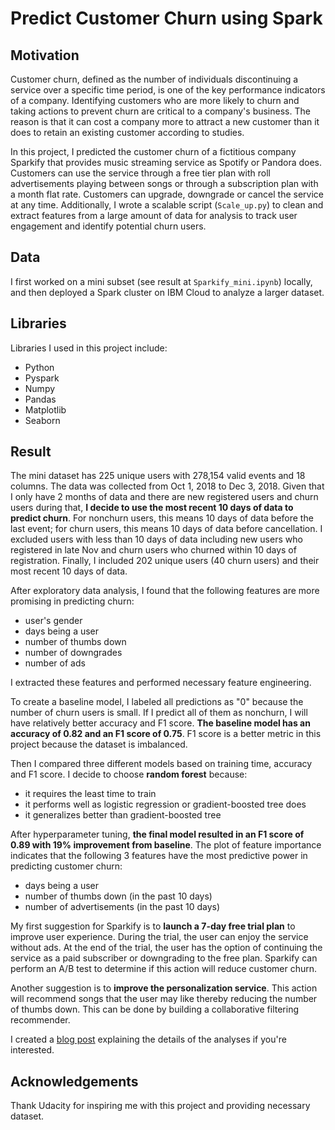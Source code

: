 # Predict Customer Churn using Spark

## Motivation

Customer churn, defined as the number of individuals discontinuing a service over a specific time period, is one of the key performance 
indicators of a company. Identifying customers who are more likely to churn and taking actions to prevent churn are critical to a 
company's business. The reason is that it can cost a company more to attract a new customer than it does to retain an existing customer 
according to studies. 

In this project, I predicted the customer churn of a fictitious company Sparkify that provides music streaming service as Spotify or 
Pandora does. Customers can use the service through a free tier plan with roll advertisements playing between songs or through a 
subscription plan with a month flat rate. Customers can upgrade, downgrade or cancel the service at any time. Additionally, I wrote a scalable script (`Scale_up.py`) to clean and extract features from a large amount of data for analysis to track user engagement and identify potential churn users.

## Data

I first worked on a mini subset (see result at `Sparkify_mini.ipynb`) locally, and then deployed a Spark cluster on IBM Cloud to analyze a larger dataset.

## Libraries

Libraries I used in this project include:

- Python
- Pyspark
- Numpy
- Pandas
- Matplotlib
- Seaborn

## Result

The mini dataset has 225 unique users with 278,154 valid events and 18 columns. The data was collected from Oct 1, 2018 to Dec 3, 2018. Given that I only have 2 months of data and there are new registered users and churn users during that, **I decide to use the most recent 10 days of data to predict churn**. For nonchurn users, this means 10 days of data before the last event; for churn users, this means 10 days of data before cancellation. I excluded users with less than 10 days of data including new users who registered in late Nov and churn users who churned within 10 days of registration. Finally, I included 202 unique users (40 churn users) and their most recent 10 days of data.

After exploratory data analysis, I found that the following features are more promising in predicting churn:
- user's gender
- days being a user
- number of thumbs down
- number of downgrades
- number of ads

I extracted these features and performed necessary feature engineering. 

To create a baseline model, I labeled all predictions as "0" because the number of churn users is small. If I predict all of them as nonchurn, I will have relatively better accuracy and F1 score. **The baseline model has an accuracy of 0.82 and an F1 score of 0.75**. F1 score is a better metric in this project because the dataset is imbalanced. 

Then I compared three different models based on training time, accuracy and F1 score. I decide to choose **random forest** because:
- it requires the least time to train
- it performs well as logistic regression or gradient-boosted tree does
- it generalizes better than gradient-boosted tree

After hyperparameter tuning, **the final model resulted in an F1 score of 0.89 with 19% improvement from baseline**. The plot of feature importance indicates that the following 3 features have the most predictive power in predicting customer churn:
- days being a user
- number of thumbs down (in the past 10 days) 
- number of advertisements (in the past 10 days)

My first suggestion for Sparkify is to **launch a 7-day free trial plan** to improve user experience. During the trial, the user can enjoy the service without ads. At the end of the trial, the user has the option of continuing the service as a paid subscriber or downgrading to the free plan. Sparkify can perform an A/B test to determine if this action will reduce customer churn.

Another suggestion is to **improve the personalization service**. This action will recommend songs that the user may like thereby reducing the number of thumbs down. This can be done by building a collaborative filtering recommender.

I created a [blog post](https://medium.com/@fivecentsly/predict-customer-churn-using-spark-71ac4f3b6b14) explaining the details of the analyses if you're interested.

## Acknowledgements

Thank Udacity for inspiring me with this project and providing necessary dataset. 
